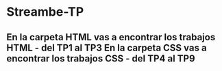 # Streambe-TP

En la carpeta HTML vas a encontrar los trabajos HTML - del TP1 al TP3
En la carpeta CSS vas a encontrar los trabajos CSS - del TP4 al TP9
---------------------------------------------------------------------
